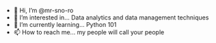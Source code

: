 - 👋 Hi, I’m @mr-sno-ro
- 👀 I’m interested in... Data analytics and data management techniques
- 🌱 I’m currently learning... Python 101
- 📫 How to reach me... my people will call your people
